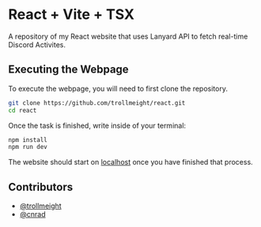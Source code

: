 
# React + Vite + TSX

A repository of my React website that uses Lanyard API to fetch real-time Discord Activites. 


## Executing the Webpage

To execute the webpage, you will need to first clone the repository.

```bash
git clone https://github.com/trollmeight/react.git
cd react
```
Once the task is finished, write inside of your terminal:
```bash
npm install
npm run dev
```
The website should start on [localhost](https://localhost:5173) once you have finished that process.
    
## Contributors

- [@trollmeight](https://www.github.com/trollmeight)
- [@cnrad](https://www.github.com/cnrad)

